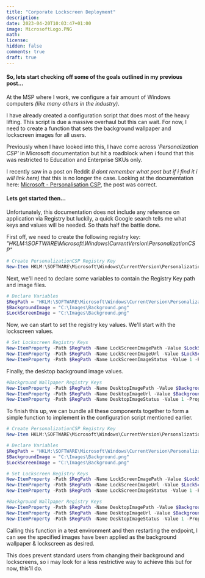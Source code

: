 ```yaml
---
title: "Corporate Lockscreen Deployment"
description: 
date: 2023-04-20T10:03:47+01:00
image: MicrosoftLogo.PNG
math: 
license: 
hidden: false
comments: true
draft: true
---
```


#### So, lets start checking off some of the goals outlined in my previous post...  

At the MSP where I work, we configure a fair amount of Windows computers _(like many others in the industry)_.  

I have already created a configuration script that does most of the heavy lifting. This script is due a massive overhaul but this can wait. For now, I need to create a function that sets the background wallpaper and lockscreen images for all users.

Previously when I have looked into this, I have come across _'Personalization CSP'_ in Microsoft documentation but hit a roadblock when i found that this was restricted to Education and Enterprise SKUs only.

I recently saw in a post on Reddit _(I dont remember what post but if i find it i will link here)_ that this is no longer the case. Looking at the documentation here: [Microsoft - Personalisation CSP](https://learn.microsoft.com/en-us/windows/client-management/mdm/personalization-csp), the post was correct.


#### Lets get started then...

Unfortunately, this documentation does not include any reference on application via Registry but luckily, a quick Google search tells me what keys and values will be needed. So thats half the battle done.

First off, we need to create the following registry key:
_"HKLM:\SOFTWARE\Microsoft\Windows\CurrentVersion\PersonalizationCSP"_

``` powershell
# Create PersonalizationCSP Registry Key
New-Item HKLM:\SOFTWARE\Microsoft\Windows\CurrentVersion\PersonalizationCSP -Force
```  

Next, we'll need to declare some variables to contain the Registry Key path and image files.  

``` powershell
# Declare Variables
$RegPath = "HKLM:\SOFTWARE\Microsoft\Windows\CurrentVersion\PersonalizationCSP"
$BackgroundImage = "C:\Images\Background.png"
$LockScreenImage = "C:\Images\Background.png"
```

Now, we can start to set the registry key values. We'll start with the lockscreen values.

``` powershell
# Set Lockscreen Registry Keys
New-ItemProperty -Path $RegPath -Name LockScreenImagePath -Value $LockScreenImage -PropertyType String -Force | Out-Null
New-ItemProperty -Path $RegPath -Name LockScreenImageUrl -Value $LockScreenImage -PropertyType String -Force | Out-Null
New-ItemProperty -Path $RegPath -Name LockScreenImageStatus -Value 1 -PropertyType DWORD -Force | Out-Null
```

Finally, the desktop background image values.

``` powershell
#Background Wallpaper Registry Keys
New-ItemProperty -Path $RegPath -Name DesktopImagePath -Value $Backgroundimage -PropertyType String -Force | Out-Null
New-ItemProperty -Path $RegPath -Name DesktopImageUrl -Value $Backgroundimage -PropertyType String -Force | Out-Null
New-ItemProperty -Path $RegPath -Name DesktopImageStatus -Value 1 -PropertyType DWORD -Force | Out-Null
```
To finish this up, we can bundle all these components together to form a simple function to implement in the configuration script mentioned earlier.

``` powershell
# Create PersonalizationCSP Registry Key
New-Item HKLM:\SOFTWARE\Microsoft\Windows\CurrentVersion\PersonalizationCSP -Force  

# Declare Variables
$RegPath = "HKLM:\SOFTWARE\Microsoft\Windows\CurrentVersion\PersonalizationCSP"
$BackgroundImage = "C:\Images\Background.png"
$LockScreenImage = "C:\Images\Background.png"

# Set Lockscreen Registry Keys
New-ItemProperty -Path $RegPath -Name LockScreenImagePath -Value $LockScreenImage -PropertyType String -Force | Out-Null
New-ItemProperty -Path $RegPath -Name LockScreenImageUrl -Value $LockScreenImage -PropertyType String -Force | Out-Null
New-ItemProperty -Path $RegPath -Name LockScreenImageStatus -Value 1 -PropertyType DWORD -Force | Out-Null

#Background Wallpaper Registry Keys
New-ItemProperty -Path $RegPath -Name DesktopImagePath -Value $Backgroundimage -PropertyType String -Force | Out-Null
New-ItemProperty -Path $RegPath -Name DesktopImageUrl -Value $Backgroundimage -PropertyType String -Force | Out-Null
New-ItemProperty -Path $RegPath -Name DesktopImageStatus -Value 1 -PropertyType DWORD -Force | Out-Null
```

Calling this function in a test environment and then restarting the endpoint, I can see the specified images have been applied as the background wallpaper & lockscreen as desired.  

This does prevent standard users from changing their background and lockscreens, so i may look for a less restrictive way to achieve this but for now, this'll do.